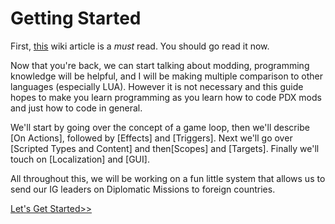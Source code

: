 # Getting Started

First, [this](https://vic3.paradoxwikis.com/Modding) wiki article is a *must* read. You should go read it now.

Now that you're back, we can start talking about modding, programming knowledge will be helpful, and I will be making multiple comparison to other languages (especially LUA). However it is not necessary and this guide hopes to make you learn programming as you learn how to code PDX mods and just how to code in general.

We'll start by going over the concept of a game loop, then we'll describe [On Actions], followed by [Effects] and [Triggers]. Next we'll go over [Scripted Types and Content] and then[Scopes] and [Targets]. Finally we'll touch on [Localization] and [GUI]. 

All throughout this, we will be working on a fun little system that allows us to send our IG leaders on Diplomatic Missions to foreign countries.

[Let's Get Started>>](gameloop.md)